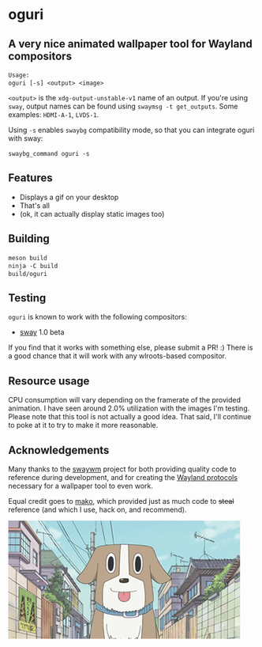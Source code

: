 # oguri
## A very nice animated wallpaper tool for Wayland compositors

	Usage:
	oguri [-s] <output> <image>

`<output>` is the `xdg-output-unstable-v1` name of an output. If you're using
`sway`, output names can be found using `swaymsg -t get_outputs`. Some
examples: `HDMI-A-1`, `LVDS-1`.

Using `-s` enables `swaybg` compatibility mode, so that you can integrate oguri
with sway:

	swaybg_command oguri -s

## Features

- Displays a gif on your desktop
- That's all
- (ok, it can actually display static images too)

## Building

	meson build
	ninja -C build
	build/oguri

## Testing

`oguri` is known to work with the following compositors:

- [sway](https://github.com/swaywm/sway) 1.0 beta

If you find that it works with something else, please submit a PR! :) There is
a good chance that it will work with any wlroots-based compositor.

## Resource usage

CPU consumption will vary depending on the framerate of the provided animation.
I have seen around 2.0% utilization with the images I'm testing. Please note
that this tool is not actually a good idea. That said, I'll continue to poke at
it to try to make it more reasonable.

## Acknowledgements

Many thanks to the [swaywm](https://github.com/swaywm) project for both
providing quality code to reference during development, and for creating the
[Wayland protocols](https://github.com/swaywm/wlr-protocols) necessary for a
wallpaper tool to even work.

Equal credit goes to [mako](https://github.com/emersion/mako), which provided
just as much code to ~~steal~~ reference (and which I use, hack on, and
recommend).

![Oguri Cap](oguri-cap.gif)
